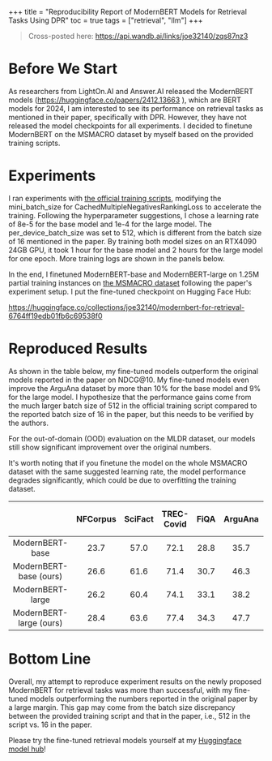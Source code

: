 +++
title = "Reproducibility Report of ModernBERT Models for Retrieval Tasks Using DPR"
toc = true
tags = ["retrieval", "llm"]
+++


> Cross-posted here: https://api.wandb.ai/links/joe32140/zqs87nz3


# Before We Start

As researchers from LightOn.AI and Answer.AI released the ModernBERT models (https://huggingface.co/papers/2412.13663 ), which are BERT models for 2024, I am interested to see its performance on retrieval tasks as mentioned in their paper, specifically with DPR. However, they have not released the model checkpoints for all experiments. I decided to finetune ModernBERT on the MSMACRO dataset by myself based on the provided training scripts.


# Experiments

I ran experiments with [the official training scripts](https://github.com/AnswerDotAI/ModernBERT/tree/main/examples), modifying the mini_batch_size for CachedMultipleNegativesRankingLoss to accelerate the training. Following the hyperparameter suggestions, I chose a learning rate of 8e-5 for the base model and 1e-4 for the large model. The per_device_batch_size was set to 512, which is different from the batch size of 16 mentioned in the paper. By training both model sizes on an RTX4090 24GB GPU, it took 1 hour for the base model and 2 hours for the large model for one epoch. More training logs are shown in the panels below. 

In the end, I finetuned ModernBERT-base and ModernBERT-large on 1.25M partial training instances on [the MSMACRO dataset](https://huggingface.co/datasets/sentence-transformers/msmarco-co-condenser-margin-mse-sym-mnrl-mean-v1) following the paper's experiment setup. I put the fine-tuned checkpoint on Hugging Face Hub:

https://huggingface.co/collections/joe32140/modernbert-for-retrieval-6764ff19edb01fb6c69538f0

# Reproduced Results

As shown in the table below, my fine-tuned models outperform the original models reported in the paper on NDCG@10. My fine-tuned models even improve the ArguAna dataset by more than 10% for the base model and 9% for the large model. I hypothesize that the performance gains come from the much larger batch size of 512 in the official training script compared to the reported batch size of 16 in the paper, but this needs to be verified by the authors. 

For the out-of-domain (OOD) evaluation on the MLDR dataset, our models still show significant improvement over the original numbers. 

It's worth noting that if you finetune the model on the whole MSMACRO dataset with the same suggested learning rate, the model performance degrades significantly, which could be due to overfitting the training dataset.



|                         	| NFCorpus 	| SciFact 	| TREC-Covid 	|  FiQA 	| ArguAna 	| SciDocs 	| FEVER 	| Climate-FEVER 	| MLDR - OOD 	|
|:-----------------------:	|:--------:	|:-------:	|:----------:	|:-----:	|:-------:	|:-------:	|-------	|---------------	|:----------:	|
| ModernBERT-base         	| 23.7     	| 57.0    	| 72.1       	| 28.8  	| 35.7    	| 12.5    	| 59.9  	| 23.6          	| 27.4       	|
| ModernBERT-base (ours)  	| 26.6    	| 61.6   	| 71.4      	| 30.7 	| 46.3   	| 13.6   	| 65.7  	| 22.6          	| 30.5      	|
| ModernBERT-large        	| 26.2     	| 60.4    	| 74.1       	| 33.1  	| 38.2    	| 13.8    	| 62.7  	| 20.5          	| 34.3       	|
| ModernBERT-large (ours) 	| 28.4    	| 63.6   	| 77.4      	| 34.3 	| 47.7   	| 15.7   	| 68.2  	| 22.9          	| 38.9      	|

# Bottom Line

Overall, my attempt to reproduce experiment results on the newly proposed ModernBERT for retrieval tasks was more than successful, with my fine-tuned models outperforming the numbers reported in the original paper by a large margin. This gap may come from the batch size discrepancy between the provided training script and that in the paper, i.e., 512 in the script vs. 16 in the paper. 

Please try the fine-tuned retrieval models yourself at my [Huggingface model hub](https://huggingface.co/collections/joe32140/modernbert-for-retrieval-6764ff19edb01fb6c69538f0)!






